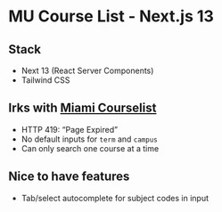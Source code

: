 # MU Course List - Next.js 13

## Stack

- Next 13 (React Server Components)
- Tailwind CSS

## Irks with [Miami Courselist](https://www.apps.miamioh.edu/courselist/)

- HTTP 419: “Page Expired”
- No default inputs for `term` and `campus`
- Can only search one course at a time

## Nice to have features

- Tab/select autocomplete for subject codes in input
